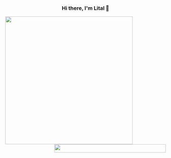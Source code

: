 <h3 align="center">Hi there, I'm Lital 👋</h3>

<p>
  <a href="https://github.com/anuraghazra/convoychat">
  <img  style=" display:inline" width="400" align="left" src="https://github-readme-stats.vercel.app/api?username=litalsh12&show_icons=true&layout=compact&line_height=26&card_width=30&theme=dracula" />
</a>
  <a href="https://github.com/anuraghazra/github-readme-stats">
  <img style=" display:inline" width="350" height="26" align="right" src="https://github-readme-stats.vercel.app/api/top-langs/?username=litalsh12&layout=compact&langs_count=6&exclude_repo=ML_learning&line_height=25&theme=dracula" />
</a>
<!-- &theme=radical -->
</p>

<!-- ![Barak's GitHub stats](https://github-readme-stats.vercel.app/api?username=bsharabi&show_icons=true&theme=radical)
 -->
<!-- [![Barak's wakatime stats](https://github-readme-stats.vercel.app/api/wakatime?username=willianrod&theme=radical)](https://github.com/anuraghazra/github-readme-stats)
 -->
<!--
*bsharabi/bsharabi* is a ✨ special ✨ repository because its `README.md` (this file) appears on your GitHub profile.

Here are some ideas to get you started:

- 🔭 I’m currently working on ...
- 🌱 I’m currently learning ...
- 👯 I’m looking to collaborate on ...
- 🤔 I’m looking for help with ...
- 💬 Ask me about ...
- 📫 How to reach me: ...
- 😄 Pronouns: ...
- ⚡ Fun fact: ...
-->

